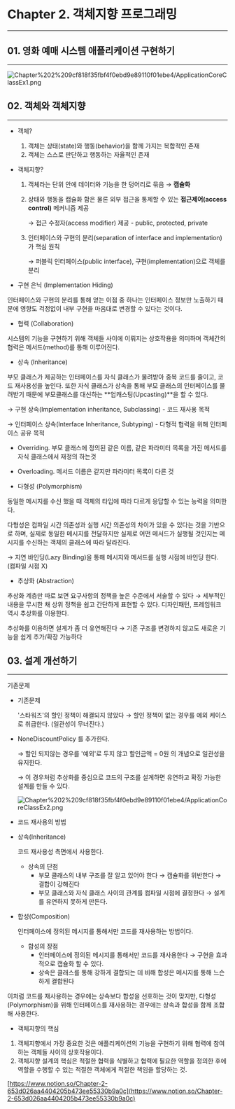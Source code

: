# Chapter 2. 객체지향 프로그래밍

---

## 01. 영화 예매 시스템 애플리케이션 구현하기

---

![Chapter%202%209cf818f35fbf4f0ebd9e89110f01ebe4/ApplicationCoreClassEx1.png](Chapter%202%209cf818f35fbf4f0ebd9e89110f01ebe4/ApplicationCoreClassEx1.png)

## 02. 객체와 객체지향

---

- 객체?
    1. 객체는 상태(state)와 행동(behavior)을 함께 가지는 복합적인 존재
    2. 객체는 스스로 판단하고 행동하는 자율적인 존재

- 객체지향?
    1. 객체라는 단위 안에 데이터와 기능을 한 덩어리로 묶음 → **캡슐화**
    2. 상태와 행동을 캡슐화 함은 물론 외부 접근을 통제할 수 있는 **접근제어(access control)** 메커니즘 제공

        → 접근 수정자(access modifier) 제공 - public, protected, private

    3. 인터페이스와 구현의 분리(separation of interface and implementation)가 핵심 원칙

        → 퍼블릭 인터페이스(public interface), 구현(implementation)으로 객체를 분리

- 구현 은닉 (Implementation Hiding)

인터페이스와 구현의 분리를 통해 얻는 이점 중 하나는 인터페이스 정보만 노출하기 때문에 영향도 걱정없이 내부 구현을 마음대로 변경할 수 있다는 것이다.

- 협력 (Collaboration)

시스템의 기능을 구현하기 위해 객체들 사이에 이뤄지는 상호작용을 의미하며 객체간의 협력은 메서드(method)를 통해 이루어진다.

- 상속 (Inheritance)

부모 클래스가 제공하는 인터페이스를 자식 클래스가 물려받아 중복 코드를 줄이고, 코드 재사용성을 높인다. 또한 자식 클래스가 상속을 통해 부모 클래스의 인터페이스를 물려받기 때문에 부모클래스를 대신하는 **업캐스팅(Upcasting)**을 할 수 있다.

→ 구현 상속(Implementation inheritance, Subclassing) - 코드 재사용 목적

→ 인터페이스 상속(Interface Inheritance, Subtyping) - 다형적 협력을 위해 인터페이스 공유 목적

- Overriding. 부모 클래스에 정의된 같은 이름, 같은 파라미터 목록을 가진 메서드를 자식 클래스에서 재정의 하는것
- Overloading. 메서드 이름은 같지만 파라미터 목록이 다른 것

- 다형성 (Polymorphism)

동일한 메시지를 수신 했을 때 객체의 타입에 따라 다르게 응답할 수 있는 능력을 의미한다.

다형성은 컴파일 시간 의존성과 실행 시간 의존성의 차이가 있을 수 있다는 것을 기반으로 하며, 실제로 동일한 메시지를 전달하지만 실제로 어떤 메서드가 실행될 것인지는 메시지를 수신하는 객체의 클래스에 따라 달라진다.

→ 지연 바인딩(Lazy Binding)을 통해 메시지와 메서드를 실행 시점에 바인딩 한다. (컴파일 시점 X)

- 추상화 (Abstraction)

추상화 계층만 따로 보면 요구사항의 정책을 높은 수준에서 서술할 수 있다 → 세부적인 내용을 무시한 채 상위 정책을 쉽고 간단하게 표현할 수 있다. 디자인패턴, 프레임워크 역시 추상화를 이용한다.

추상화를 이용하면 설계가 좀 더 유연해진다 → 기존 구조를 변경하지 않고도 새로운 기능을 쉽게 추가/확장 가능하다

## 03. 설계 개선하기

---

기존문제

- 기존문제

    '스타워즈'의 할인 정책이 해결되지 않았다 → 할인 정책이 없는 경우를 예외 케이스로 취급한다. (일관성이 무너진다.)

- NoneDiscountPolicy 를 추가한다.

    → 할인 되지않는 경우를 '예외'로 두지 않고 할인금액 = 0원 의 개념으로 일관성을 유지한다.

    → 이 경우처럼 추상화를 중심으로 코드의 구조를 설계하면 유연하고 확장 가능한 설계를 만들 수 있다.

    ![Chapter%202%209cf818f35fbf4f0ebd9e89110f01ebe4/ApplicationCoreClassEx2.png](Chapter%202%209cf818f35fbf4f0ebd9e89110f01ebe4/ApplicationCoreClassEx2.png)

- 코드 재사용의 방법
- 상속(Inheritance)

    코드 재사용성 측면에서 사용한다.

    - 상속의 단점
        - 부모 클래스의 내부 구조를 잘 알고 있어야 한다 → 캡슐화를 위반한다 → 결합이 강해진다
        - 부모 클래스와 자식 클래스 사이의 관계를 컴파일 시점에 결정한다 → 설계를 유연하지 못하게 만든다.
- 합성(Composition)

    인터페이스에 정의된 메시지를 통해서만 코드를 재사용하는 방법이다.

    - 합성의 장점
        - 인터페이스에 정의된 메시지를 통해서만 코드를 재사용한다 → 구현을 효과적으로 캡슐화 할 수 있다.
        - 상속은 클래스를 통해 강하게 결합되는 데 비해 합성은 메시지를 통해 느슨하게 결합된다

이처럼 코드를 재사용하는 경우에는 상속보다 합성을 선호하는 것이 맞지만, 다형성(Polymorphism)을 위해 인터페이스를 재사용하는 경우에는 상속과 합성을 함께 조합해 사용한다.

- 객체지향의 핵심
1. 객체지향에서 가장 중요한 것은 애플리케이션의 기능을 구현하기 위해 협력에 참여하는 객체들 사이의 상호작용이다.
2. 객체지향 설계의 핵심은 적절한 협력을 식별하고 협력에 필요한 역할을 정의한 후에 역할을 수행할 수 있는 적절한 객체에게 적절한 책임을 할당하는 것.

[https://www.notion.so/Chapter-2-653d026aa4404205b473ee55330b9a0c](https://www.notion.so/Chapter-2-653d026aa4404205b473ee55330b9a0c)